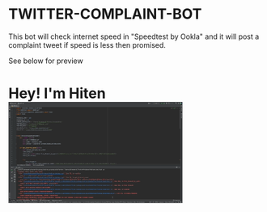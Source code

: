 # TWITTER-COMPLAINT-BOT
This bot will check internet speed in "Speedtest by Ookla" and it will post a complaint tweet if speed is less then promised.

See below for preview

<h1>Hey! I'm Hiten <img src="twitter.gif" 
         height="200"
         width="344"/></h1>

